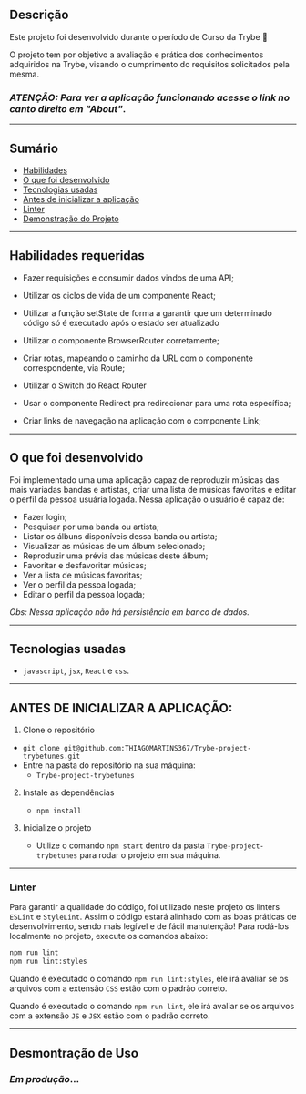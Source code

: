 ## Descrição

Este projeto foi desenvolvido durante o período de Curso da Trybe 🚀

O projeto tem por objetivo a avaliação e prática dos conhecimentos adquiridos na Trybe, visando o cumprimento do requisitos solicitados pela mesma.

### *ATENÇÃO: Para ver a aplicação funcionando acesse o link no canto direito em "About"*.

---

## Sumário

- [Habilidades](#habilidades-requeridas)
- [O que foi desenvolvido](#o-que-foi-desenvolvido)
- [Tecnologias usadas](#tecnologias-usadas)
- [Antes de inicializar a aplicação](#antes-de-inicializar-a-aplicação)
- [Linter](#linter)
- [Demonstração do Projeto](#desmontração-de-uso)

---

## Habilidades requeridas

- Fazer requisições e consumir dados vindos de uma API;

- Utilizar os ciclos de vida de um componente React;

- Utilizar a função setState de forma a garantir que um determinado código só é executado após o estado ser atualizado

- Utilizar o componente BrowserRouter corretamente;

- Criar rotas, mapeando o caminho da URL com o componente correspondente, via Route;

- Utilizar o Switch do React Router

- Usar o componente Redirect pra redirecionar para uma rota específica;

- Criar links de navegação na aplicação com o componente Link;

---

## O que foi desenvolvido

Foi implementado uma uma aplicação capaz de reproduzir músicas das mais variadas bandas e artistas, criar uma lista de músicas favoritas e editar o perfil da pessoa usuária logada. Nessa aplicação o usuário é capaz de:

- Fazer login;
- Pesquisar por uma banda ou artista;
- Listar os álbuns disponíveis dessa banda ou artista;
- Visualizar as músicas de um álbum selecionado;
- Reproduzir uma prévia das músicas deste álbum;
- Favoritar e desfavoritar músicas;
- Ver a lista de músicas favoritas;
- Ver o perfil da pessoa logada;
- Editar o perfil da pessoa logada;

*Obs: Nessa aplicação não há persistência em banco de dados.*

---

## Tecnologias usadas

- `javascript`, `jsx`, `React` e `css`.

---

## ANTES DE INICIALIZAR A APLICAÇÃO:

1. Clone o repositório
  * `git clone git@github.com:THIAGOMARTINS367/Trybe-project-trybetunes.git`
  * Entre na pasta do repositório na sua máquina:
    * `Trybe-project-trybetunes`

2. Instale as dependências
   * `npm install`

3.  Inicialize o projeto
    * Utilize o comando `npm start` dentro da pasta `Trybe-project-trybetunes` para rodar o projeto em sua máquina.

---

### Linter

Para garantir a qualidade do código, foi utilizado neste projeto os linters `ESLint` e `StyleLint`.
Assim o código estará alinhado com as boas práticas de desenvolvimento, sendo mais legível
e de fácil manutenção! Para rodá-los localmente no projeto, execute os comandos abaixo:

```bash
npm run lint
npm run lint:styles
```

Quando é executado o comando `npm run lint:styles`, ele irá avaliar se os arquivos com a extensão `CSS` estão com o padrão correto.

Quando é executado o comando `npm run lint`, ele irá avaliar se os arquivos com a extensão `JS` e `JSX` estão com o padrão correto.

---

## Desmontração de Uso

### *Em produção*...
